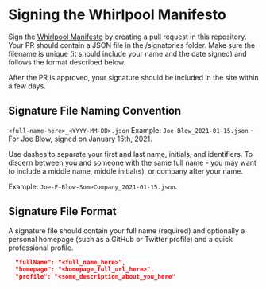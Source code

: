 # Signing the Whirlpool Manifesto
Sign the [Whirlpool Manifesto](https://whirlpoolmanifesto.org) by creating a pull request in this repository. Your PR should contain a JSON file in the /signatories folder. Make sure the filename is unique (it should include your name and the date signed) and follows the format described below.

After the PR is approved, your signature should be included in the site within a few days. 

## Signature File Naming Convention

`<full-name-here>_<YYYY-MM-DD>.json`
Example: `Joe-Blow_2021-01-15.json` - For Joe Blow, signed on January 15th, 2021.

Use dashes to separate your first and last name, initials, and identifiers.
To discern between you and someone with the same full name - you may want to include a middle name, middle initial(s), or company after your name.

Example: `Joe-F-Blow-SomeCompany_2021-01-15.json`.

## Signature File Format

A signature file should contain your full name (required) and optionally a personal homepage (such as a GitHub or Twitter profile) and a quick professional profile.

```JSON
  "fullName": "<full_name_here>",
  "homepage": "<homepage_full_url_here>",
  "profile": "<some_description_about_you_here"
```

